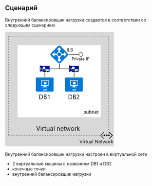 ## Сценарий

Внутренний балансировщик нагрузки создается в соответствии со следующим сценарием

![ОПИСАНИЕ ОБРАЗА](./media/load-balancer-get-started-ilb-scenario-include/figure1.png)

Внутренний балансировщик нагрузки настроен в виртуальной сети  
- 2 виртуальные машины с названием DB1 и DB2<BR>
- конечные точки <BR>
- внутренний балансировщик нагрузки<BR>.

<!------HONumber=AcomDC_1223_2015-->
